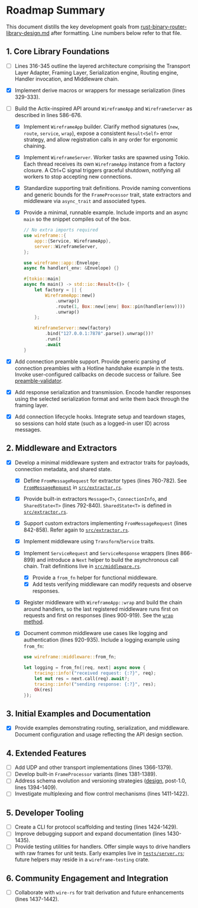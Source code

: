 # Roadmap Summary

This document distills the key development goals from
[rust-binary-router-library-design.md](rust-binary-router-library-design.md)
after formatting. Line numbers below refer to that file.

## 1. Core Library Foundations

- [ ] Lines 316-345 outline the layered architecture comprising the Transport
  Layer Adapter, Framing Layer, Serialization engine, Routing engine, Handler
  invocation, and Middleware chain.

- [x] Implement derive macros or wrappers for message serialization (lines
  329-333).

- [ ] Build the Actix-inspired API around `WireframeApp` and `WireframeServer`
  as described in lines 586-676.

  - [x] Implement `WireframeApp` builder. Clarify method signatures (`new`,
    `route`, `service`, `wrap`), expose a consistent `Result<Self>` error
    strategy, and allow registration calls in any order for ergonomic chaining.

  - [x] Implement `WireframeServer`. Worker tasks are spawned using Tokio. Each
    thread receives its own `WireframeApp` instance from a factory closure. A
    Ctrl+C signal triggers graceful shutdown, notifying all workers to stop
    accepting new connections.

  - [x] Standardize supporting trait definitions. Provide naming conventions and
    generic bounds for the `FrameProcessor` trait, state extractors and
    middleware via `async_trait` and associated types.

  - [x] Provide a minimal, runnable example. Include imports and an async `main`
    so the snippet compiles out of the box.

    ```rust
    // No extra imports required
    use wireframe::{
        app::{Service, WireframeApp},
        server::WireframeServer,
    };

    use wireframe::app::Envelope;
    async fn handler(_env: &Envelope) {}

    #[tokio::main]
    async fn main() -> std::io::Result<()> {
        let factory = || {
            WireframeApp::new()
                .unwrap()
                .route(1, Box::new(|env| Box::pin(handler(env))))
                .unwrap()
        };

        WireframeServer::new(factory)
            .bind("127.0.0.1:7878".parse().unwrap())?
            .run()
            .await
    }
    ```

- [x] Add connection preamble support. Provide generic parsing of connection
  preambles with a Hotline handshake example in the tests. Invoke
  user-configured callbacks on decode success or failure. See
  [preamble-validator](preamble-validator.md).

- [x] Add response serialization and transmission. Encode handler responses
  using the selected serialization format and write them back through the
  framing layer.

- [x] Add connection lifecycle hooks. Integrate setup and teardown stages, so
  sessions can hold state (such as a logged-in user ID) across messages.

## 2. Middleware and Extractors

- [x] Develop a minimal middleware system and extractor traits for payloads,
  connection metadata, and shared state.
  - [x] Define `FromMessageRequest` for extractor types (lines 760-782). See
    [`FromMessageRequest`][from-message-request] in
    [`src/extractor.rs`](../src/extractor.rs).

  - [x] Provide built-in extractors `Message<T>`, `ConnectionInfo`, and
    `SharedState<T>` (lines 792-840). `SharedState<T>` is defined in
    [`src/extractor.rs`](../src/extractor.rs#L54-L87).

  - [x] Support custom extractors implementing `FromMessageRequest` (lines
    842-858). Refer again to [`src/extractor.rs`](../src/extractor.rs#L39-L52).

  - [x] Implement middleware using `Transform`/`Service` traits.

  - [x] Implement `ServiceRequest` and `ServiceResponse` wrappers (lines
    866-899) and introduce a `Next` helper to build the asynchronous call chain.
    Trait definitions live in
    [`src/middleware.rs`](../src/middleware.rs#L71-L84).

    - [x] Provide a `from_fn` helper for functional middleware.
    - [x] Add tests verifying middleware can modify requests and observe
      responses.

  - [x] Register middleware with `WireframeApp::wrap` and build the chain around
    handlers, so the last registered middleware runs first on requests and first
    on responses (lines 900-919). See the
    [`wrap` method](../src/app.rs#L73-L84).

  - [x] Document common middleware use cases like logging and authentication
    (lines 920-935). Include a logging example using `from_fn`:

    ```rust
    use wireframe::middleware::from_fn;

    let logging = from_fn(|req, next| async move {
        tracing::info!("received request: {:?}", req);
        let mut res = next.call(req).await?;
        tracing::info!("sending response: {:?}", res);
        Ok(res)
    });
    ```

## 3. Initial Examples and Documentation

- [x] Provide examples demonstrating routing, serialization, and middleware.
  Document configuration and usage reflecting the API design section.

## 4. Extended Features

- [ ] Add UDP and other transport implementations (lines 1366-1379).
- [ ] Develop built-in `FrameProcessor` variants (lines 1381-1389).
- [ ] Address schema evolution and versioning strategies
  ([design](message-versioning.md), post-1.0, lines 1394-1409).
- [ ] Investigate multiplexing and flow control mechanisms (lines 1411-1422).

## 5. Developer Tooling

- [ ] Create a CLI for protocol scaffolding and testing (lines 1424-1429).
- [ ] Improve debugging support and expand documentation (lines 1430-1435).
- [ ] Provide testing utilities for handlers. Offer simple ways to drive
  handlers with raw frames for unit tests. Early examples live in
  [`tests/server.rs`](../tests/server.rs); future helpers may reside in a
  `wireframe-testing` crate.

## 6. Community Engagement and Integration

- [ ] Collaborate with `wire-rs` for trait derivation and future enhancements
  (lines 1437-1442).

[from-message-request]: ../src/extractor.rs#L39-L52

